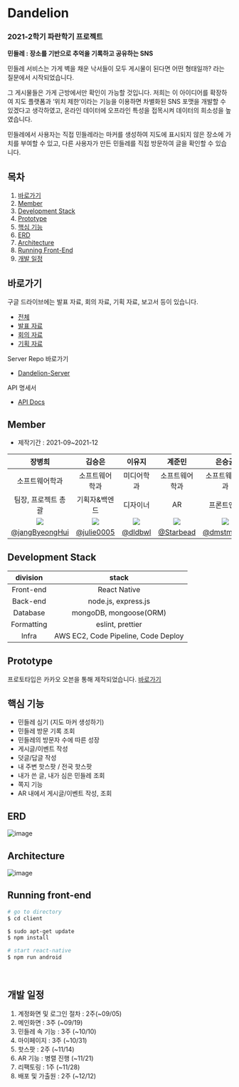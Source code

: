 # Dandelion

### 2021-2학기 파란학기 프로젝트

<b>민들레 : 장소를 기반으로 추억을 기록하고 공유하는 SNS</b>

민들레 서비스는 가게 벽을 채운 낙서들이 모두 게시물이 된다면 어떤 형태일까? 라는 질문에서 시작되었습니다. 

그 게시물들은 가게 근방에서만 확인이 가능할 것입니다. 저희는 이 아이디어를 확장하여 지도 플랫폼과 ‘위치 제한’이라는 기능을 이용하면 차별화된 SNS 포맷을 개발할 수 있겠다고 생각하였고, 온라인 데이터에 오프라인 특성을 접목시켜 데이터의 희소성을 높였습니다.

민들레에서 사용자는 직접 민들레라는 마커를 생성하여 지도에 표시되지 않은 장소에 가치를 부여할 수 있고, 다른 사용자가 만든 민들레를 직접 방문하여 글을 확인할 수 있습니다.


## 목차
1. [바로가기](#바로가기)
2. [Member](#member)
3. [Development Stack](#development-stack)
4. [Prototype](#prototype)
5. [핵심 기능](#핵심-기능)
6. [ERD](#erd)
7. [Architecture](#architecture)
8. [Running Front-End](#running-front-end)
9. [개발 일정](#개발-일정)

## 바로가기

구글 드라이브에는 발표 자료, 회의 자료, 기획 자료, 보고서 등이 있습니다.
- [전체](https://drive.google.com/drive/folders/1haldL7pgfRgwhezaNGSIcNCibqLFe4u0?usp=sharing)
- [발표 자료](https://drive.google.com/drive/folders/1dOzcdonKAwG7FT6ldL3Kwm2X29nZ1_1m?usp=sharing)
- [회의 자료](https://drive.google.com/drive/folders/1c9kNMCT_qYS5pvfOzwcm6RsN4NCkPCIx?usp=sharing)
- [기획 자료](https://drive.google.com/drive/folders/10ANcCYIbCSBJUKrD64f6JYeuXpC5xKMP?usp=sharing)

Server Repo 바로가기
- [Dandelion-Server](https://github.com/AjouParam/Dandelion-Server)

API 명세서
- [API Docs](https://github.com/AjouParam/Dandelion/wiki/API)

## Member

- 제작기간 : 2021-09~2021-12

|                          장병희                           |                          김승은                           |                          이유지                           |                          계준민                           |                          은승균                          |                          차재명                           |
| :-------------------------------------------------------: | :-------------------------------------------------------: | :-------------------------------------------------------: | :-------------------------------------------------------: | :------------------------------------------------------: | :-------------------------------------------------------: |
|                      소프트웨어학과                       |                      소프트웨어학과                       |                        미디어학과                         |                      소프트웨어학과                       |                      소프트웨어학과                      |                      소프트웨어학과                       |
|                    팀장, 프로젝트 총괄                    |                          기획자&백엔드                           |                         디자이너                          |                            AR                             |                        프론트엔드                        |                          프론트엔드                           |
| ![](https://avatars.githubusercontent.com/u/41332873?v=4) | ![](https://avatars.githubusercontent.com/u/52846807?v=4) | ![](https://avatars.githubusercontent.com/u/83522967?v=4) | ![](https://avatars.githubusercontent.com/u/37854961?v=4) | ![](https://avatars.githubusercontent.com/u/2215762?v=4) | ![](https://avatars.githubusercontent.com/u/38166372?v=4) |
|    [@jangByeongHui](https://github.com/jangByeongHui)     |        [@julie0005](https://github.com/julie0005)         |           [@dldbwl](https://github.com/dldbwl)            |         [@Starbead](https://github.com/starbead)          |        [@dmstmdrbs](https://github.com/dmstmdrbs)        |       [@Coreight98](https://github.com/Coreight98)        |

## Development Stack

|  division  |      stack       |
| :--------: | :---------------------------------: |
| Front-end  |   React Native   |
|  Back-end  |     node.js, express.js      |
| Database | mongoDB, mongoose(ORM) |
| Formatting | eslint, prettier |
| Infra      | AWS EC2, Code Pipeline, Code Deploy |

## Prototype

프로토타입은 카카오 오븐을 통해 제작되었습니다. [바로가기](https://ovenapp.io/view/XawT3vVFTw9KcIZTjpC5kA2VTQhhbFPr/Fl4CX)

## 핵심 기능

- 민들레 심기 (지도 마커 생성하기)
- 민들레 방문 기록 조회
- 민들레의 방문자 수에 따른 성장
- 게시글/이벤트 작성
- 덧글/답글 작성
- 내 주변 핫스팟 / 전국 핫스팟
- 내가 쓴 글, 내가 심은 민들레 조회
- 쪽지 기능
- AR 내에서 게시글/이벤트 작성, 조회

## ERD

![image](https://user-images.githubusercontent.com/52846807/154261912-c6ca1e66-1a63-4711-a4dc-05bcb11b0a38.png)

## Architecture

![image](https://user-images.githubusercontent.com/52846807/154270138-3c1d3ffb-4ffe-4ed1-81e9-59cee9efdce5.png)

## Running front-end

``` bash
# go to directory
$ cd client 

$ sudo apt-get update 
$ npm install

# start react-native
$ npm run android
```

<br>

## 개발 일정
1. 계정화면 및 로그인 절차 : 2주(~09/05)
2. 메인화면 : 3주 (~09/19)
3. 민들레 속 기능 : 3주 (~10/10)
4. 마이페이지 : 3주 (~10/31)
5. 핫스팟 : 2주 (~11/14)
6. AR 기능 : 병렬 진행 (~11/21)
7. 리팩토링 : 1주 (~11/28)
8. 배포 및 가출원 : 2주 (~12/12)
